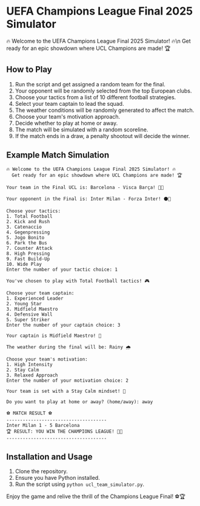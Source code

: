# UEFA Champions League Final 2025 Simulator

🔥 Welcome to the UEFA Champions League Final 2025 Simulator! 🔥\n
Get ready for an epic showdown where UCL Champions are made! 🏆

## How to Play
1. Run the script and get assigned a random team for the final.
2. Your opponent will be randomly selected from the top European clubs.
3. Choose your tactics from a list of 10 different football strategies.
4. Select your team captain to lead the squad.
5. The weather conditions will be randomly generated to affect the match.
6. Choose your team's motivation approach.
7. Decide whether to play at home or away.
8. The match will be simulated with a random scoreline.
9. If the match ends in a draw, a penalty shootout will decide the winner.

## Example Match Simulation
```
🔥 Welcome to the UEFA Champions League Final 2025 Simulator! 🔥
  Get ready for an epic showdown where UCL Champions are made! 🏆

Your team in the Final UCL is: Barcelona - Visca Barça! 🔵🔴

Your opponent in the Final is: Inter Milan - Forza Inter! ⚫🔵

Choose your tactics:
1. Total Football
2. Kick and Rush
3. Catenaccio
4. Gegenpressing
5. Jogo Bonito
6. Park the Bus
7. Counter Attack
8. High Pressing
9. Fast Build-Up
10. Wide Play
Enter the number of your tactic choice: 1

You've chosen to play with Total Football tactics! 🎮

Choose your team captain:
1. Experienced Leader
2. Young Star
3. Midfield Maestro
4. Defensive Wall
5. Super Striker
Enter the number of your captain choice: 3

Your captain is Midfield Maestro! 🏅

The weather during the final will be: Rainy 🌧️

Choose your team's motivation:
1. High Intensity
2. Stay Calm
3. Relaxed Approach
Enter the number of your motivation choice: 2

Your team is set with a Stay Calm mindset! 💪

Do you want to play at home or away? (home/away): away

⚽ MATCH RESULT ⚽
-------------------------------------
Inter Milan 1 - 5 Barcelona
🏆 RESULT: YOU WIN THE CHAMPIONS LEAGUE! 🎉🥇
-------------------------------------
```

## Installation and Usage
1. Clone the repository.
2. Ensure you have Python installed.
3. Run the script using `python ucl_team_simulator.py`.

Enjoy the game and relive the thrill of the Champions League Final! ⚽🏆
